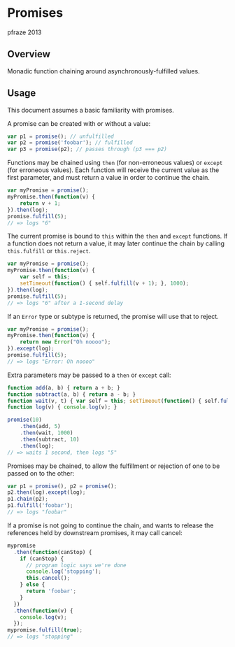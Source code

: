 Promises
========

pfraze 2013


## Overview

Monadic function chaining around asynchronously-fulfilled values.

## Usage

This document assumes a basic familiarity with promises.

A promise can be created with or without a value:

```javascript
var p1 = promise(); // unfulfilled
var p2 = promise('foobar'); // fulfilled
var p3 = promise(p2); // passes through (p3 === p2)
```

Functions may be chained using `then` (for non-erroneous values) or `except` (for erroneous values). Each function will receive the current value as the first parameter, and must return a value in order to continue the chain.

```javascript
var myPromise = promise();
myPromise.then(function(v) {
	return v + 1;
}).then(log);
promise.fulfill(5);
// => logs "6"
```

The current promise is bound to `this` within the `then` and `except` functions. If a function does not return a value, it may later continue the chain by calling `this.fulfill` or `this.reject`.

```javascript
var myPromise = promise();
myPromise.then(function(v) {
	var self = this;
	setTimeout(function() { self.fulfill(v + 1); }, 1000);
}).then(log);
promise.fulfill(5);
// => logs "6" after a 1-second delay
```

If an `Error` type or subtype is returned, the promise will use that to reject.

```javascript
var myPromise = promise();
myPromise.then(function(v) {
	return new Error("Oh noooo");
}).except(log);
promise.fulfill(5);
// => logs "Error: Oh noooo"
```

Extra parameters may be passed to a `then` or `except` call:

```javascript
function add(a, b) { return a + b; }
function subtract(a, b) { return a - b; }
function wait(v, t) { var self = this; setTimeout(function() { self.fulfill(v); }, t); }
function log(v) { console.log(v); }

promise(10)
	.then(add, 5)
	.then(wait, 1000)
	.then(subtract, 10)
	.then(log);
// => waits 1 second, then logs "5"
```

Promises may be chained, to allow the fulfillment or rejection of one to be passed on to the other:

```javascript
var p1 = promise(), p2 = promise();
p2.then(log).except(log);
p1.chain(p2);
p1.fulfill('foobar');
// => logs "foobar"
```

If a promise is not going to continue the chain, and wants to release the references held by downstream promises, it may call cancel:

```javascript
mypromise
  .then(function(canStop) {
    if (canStop) {
      // program logic says we're done
      console.log('stopping');
      this.cancel();
    } else {
      return 'foobar';
    }
  })
  .then(function(v) {
    console.log(v);
  });
mypromise.fulfill(true);
// => logs "stopping"
```